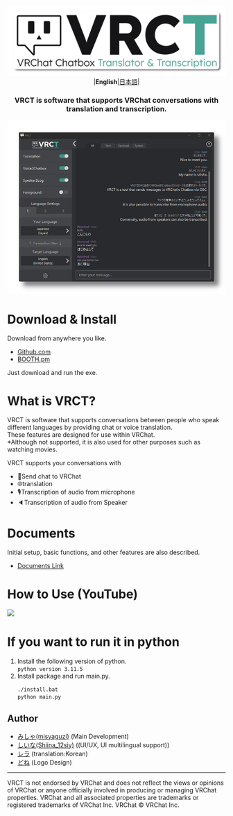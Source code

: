 <div align="center">

![](docs/vrct_logo.png)
|**English**|[日本語](./README.jp.md)|

<h3>
VRCT is software that supports VRChat conversations with translation and transcription.
</h3>

![](docs/main_window.png)

<div align="left">

# Download & Install
Download from anywhere you like.
- [Github.com](https://github.com/misyaguziya/VRCT/releases/)
- [BOOTH.pm](https://misyaguziya.booth.pm/)

Just download and run the exe.

# What is VRCT?
VRCT is software that supports conversations between people who speak different languages by providing chat or voice translation.  
These features are designed for use within VRChat.  
*Although not supported, it is also used for other purposes such as watching movies.

VRCT supports your conversations with
- 💬Send chat to VRChat
- 🌐translation
- 🎙Transcription of audio from microphone
- 🔈Transcription of audio from Speaker

# Documents
Initial setup, basic functions, and other features are also described.  
- [Documents Link](https://mzsoftware.notion.site/VRCT-Documents-be79b7a165f64442ad8f326d86c22246?pvs=4)

# How to Use (YouTube)
[![](https://img.youtube.com/vi/mI4DQaeaAPI/0.jpg)](https://www.youtube.com/watch?v=mI4DQaeaAPI)

# If you want to run it in python
1. Install the following version of python.  
    `python version 3.11.5`
2. Install package and run main.py.  
    ```bash
    ./install.bat
    python main.py
    ```

## Author
- [みしゃ(misyaguzi)](https://github.com/misyaguziya) (Main Development)
- [しいな(Shiina_12siy)](https://twitter.com/Shiina_12siy) ((UI/UX, UI multilingual support))
- [レラ](https://github.com/soumt-r) (translation:Korean)
- [どね]() (Logo Design)

---

VRCT is not endorsed by VRChat and does not reflect the views or opinions of VRChat or anyone officially involved in producing or managing VRChat properties. VRChat and all associated properties are trademarks or registered trademarks of VRChat Inc. VRChat © VRChat Inc.